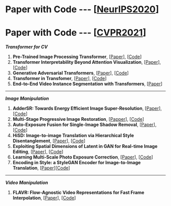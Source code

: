 # Paper with Code --- [[NeurIPS2020](https://github.com/melo2109/NeurIPS2020)]

# Paper with Code --- [[CVPR2021](http://cvpr2021.thecvf.com/)]

***Transformer for CV***
1. **Pre-Trained Image Processing Transformer**, [[Paper](https://arxiv.org/pdf/2012.00364.pdf)], [[Code]()]
2. **Transformer Interpretability Beyond Attention Visualization**, [[Paper](https://arxiv.org/pdf/2012.09838.pdf)], [[Code](https://github.com/hila-chefer/Transformer-Explainability)]
3. **Generative Adversarial Transformers**, [[Paper](https://arxiv.org/pdf/2103.01209.pdf)], [[Code](https://github.com/dorarad/gansformer)]
4. **Transformer in Transfomer**, [[Paper](https://arxiv.org/abs/2103.00112)], [[Code](https://github.com/huawei-noah/noah-research/tree/master/TNT)]
5. **End-to-End Video Instance Segmentation with Transformers**, [[Paper](https://arxiv.org/abs/2011.14503)]

- - -
***Image Manipulation***
1. **AdderSR: Towards Energy Efficient Image Super-Resolution**, [[Paper](https://arxiv.org/pdf/2009.08891.pdf)], [[Code](https://github.com/huawei-noah/AdderNet)]
2. **Multi-Stage Progressive Image Restoration**, [[Papper](https://arxiv.org/abs/2102.02808)], [[Code](https://github.com/swz30/MPRNet)]
3. **Auto-Exposure Fusion for Single-Image Shadow Removal**, [[Paper](https://arxiv.org/abs/2103.01255)], [[Code](https://github.com/tsingqguo/exposure-fusion-shadow-removal)]
4. **HiSD: Image-to-image Translation via Hierarchical Style Disentanglement**, [[Paper](https://arxiv.org/abs/2103.01456)], [[Code](https://github.com/imlixinyang/HiSD)]
5. **Exploiting Spatial Dimensions of Latent in GAN for Real-time Image Editing**, [[Paper]()], [[Code]()]
6. **Learning Multi-Scale Photo Exposure Correction**, [[Paper](https://arxiv.org/pdf/2003.11596.pdf)], [[Code](https://github.com/mahmoudnafifi/Exposure_Correction)]
7. **Encoding in Style: a StyleGAN Encoder for Image-to-Image Translation**, [[Paper](https://arxiv.org/abs/2008.00951)][[Code](https://github.com/eladrich/pixel2style2pixel)]

---
***Video Manipulation***
1. **FLAVR: Flow-Agnostic Video Representations for Fast Frame Interpolation**, [[Paper](https://arxiv.org/abs/2012.08512)], [[Code](https://tarun005.github.io/FLAVR/)]
